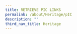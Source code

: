 ```yaml
---
title: RETRIEVE PIC LINKS
permalink: /about/Heritage/pIC
description: ""
third_nav_title: Heritage
---
```

